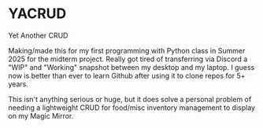 # YACRUD
Yet Another CRUD

Making/made this for my first programming with Python class in Summer 2025 for the midterm project.
Really got tired of transferring via Discord a "WIP" and "Working" snapshot between my desktop and my laptop. I guess now is better than ever to learn Github after using it to clone repos for 5+ years.

This isn't anything serious or huge, but it does solve a personal problem of needing a lightweight CRUD for food/misc inventory management to display on my Magic Mirror.
